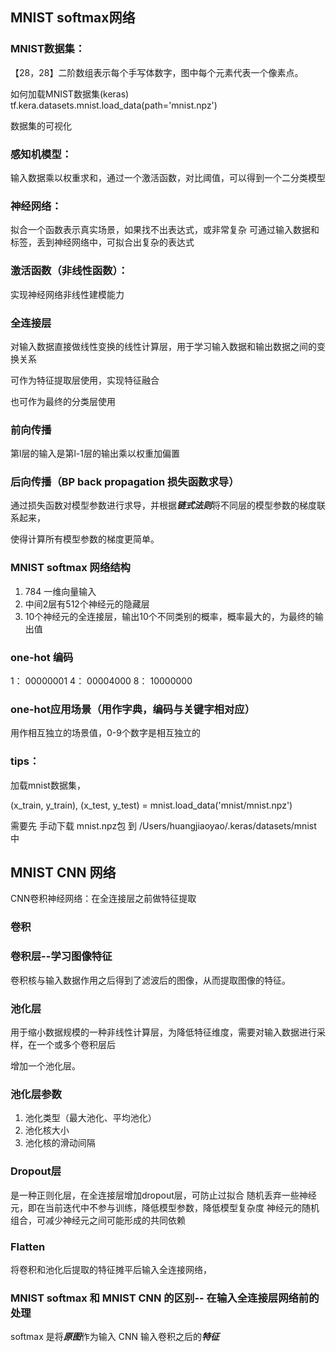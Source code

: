 ## MNIST softmax网络

### MNIST数据集：
【28，28】二阶数组表示每个手写体数字，图中每个元素代表一个像素点。
 
 如何加载MNIST数据集(keras)
 tf.kera.datasets.mnist.load_data(path='mnist.npz')
  
数据集的可视化

### 感知机模型：
输入数据乘以权重求和，通过一个激活函数，对比阈值，可以得到一个二分类模型


### 神经网络：
拟合一个函数表示真实场景，如果找不出表达式，或非常复杂
可通过输入数据和标签，丢到神经网络中，可拟合出复杂的表达式

### 激活函数（非线性函数）：
实现神经网络非线性建模能力

### 全连接层
对输入数据直接做线性变换的线性计算层，用于学习输入数据和输出数据之间的变换关系

可作为特征提取层使用，实现特征融合

也可作为最终的分类层使用

### 前向传播
第l层的输入是第l-1层的输出乘以权重加偏置

### 后向传播（BP back propagation 损失函数求导）
通过损失函数对模型参数进行求导，并根据***链式法则***将不同层的模型参数的梯度联系起来，

使得计算所有模型参数的梯度更简单。

### MNIST softmax 网络结构
1. 784 一维向量输入
2. 中间2层有512个神经元的隐藏层
3. 10个神经元的全连接层，输出10个不同类别的概率，概率最大的，为最终的输出值

### one-hot 编码
1： 00000001
4： 00004000
8： 10000000

### one-hot应用场景（用作字典，编码与关键字相对应）
用作相互独立的场景值，0-9个数字是相互独立的

### tips：
加载mnist数据集，

(x_train, y_train), (x_test, y_test) = mnist.load_data('mnist/mnist.npz')

需要先 手动下载 mnist.npz包 到
/Users/huangjiaoyao/.keras/datasets/mnist 中


## MNIST CNN 网络
CNN卷积神经网络：在全连接层之前做特征提取

### 卷积

### 卷积层--学习图像特征
卷积核与输入数据作用之后得到了滤波后的图像，从而提取图像的特征。

### 池化层
用于缩小数据规模的一种非线性计算层，为降低特征维度，需要对输入数据进行采样，在一个或多个卷积层后

增加一个池化层。

### 池化层参数
1. 池化类型（最大池化、平均池化）
2. 池化核大小
3. 池化核的滑动间隔


### Dropout层
是一种正则化层，在全连接层增加dropout层，可防止过拟合
随机丢弃一些神经元，即在当前迭代中不参与训练，降低模型参数，降低模型复杂度
神经元的随机组合，可减少神经元之间可能形成的共同依赖

### Flatten
将卷积和池化后提取的特征摊平后输入全连接网络，

### MNIST softmax 和 MNIST CNN 的区别-- 在输入全连接层网络前的处理
softmax 是将***原图***作为输入
CNN 输入卷积之后的***特征***














